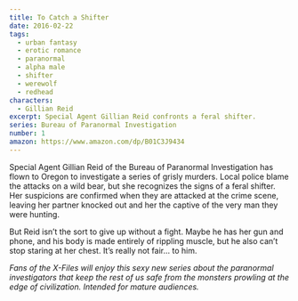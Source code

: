 ```yaml
---
title: To Catch a Shifter
date: 2016-02-22
tags:
  - urban fantasy
  - erotic romance
  - paranormal
  - alpha male
  - shifter
  - werewolf
  - redhead
characters:
  - Gillian Reid
excerpt: Special Agent Gillian Reid confronts a feral shifter.
series: Bureau of Paranormal Investigation
number: 1
amazon: https://www.amazon.com/dp/B01C3J9434
---
```


Special Agent Gillian Reid of the Bureau of Paranormal Investigation has flown to Oregon to investigate a series of grisly murders. Local police blame the attacks on a wild bear, but she recognizes the signs of a feral shifter. Her suspicions are confirmed when they are attacked at the crime scene, leaving her partner knocked out and her the captive of the very man they were hunting.

But Reid isn’t the sort to give up without a fight. Maybe he has her gun and phone, and his body is made entirely of rippling muscle, but he also can’t stop staring at her chest. It’s really not fair… to him.

_Fans of the X-Files will enjoy this sexy new series about the paranormal investigators that keep the rest of us safe from the monsters prowling at the edge of civilization. Intended for mature audiences._
